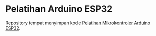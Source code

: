 # Pelatihan Arduino ESP32

Repository tempat menyimpan kode [Pelatihan Mikrokontroler Arduino ESP32](https://weenslab.gitbook.io/pages/proyek-arduino/pelatihan-mikrokontroler-arduino-esp32).
